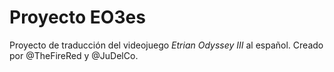 # Proyecto EO3es
Proyecto de traducción del videojuego *Etrian Odyssey III* al español. Creado por @TheFireRed y @JuDelCo.

